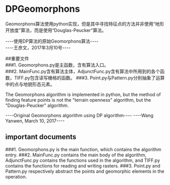 # DPGeomorphons
Geomorphons算法使用python实现，但是其中寻找特征点的方法并非使用“地形开放度”算法，而是使用“Douglas-Peucker”算法。   

----使用DP算法的原始Geomorphons算法----   
----王彦文，2017年3月10号----   

##重要文件    
###1. Geomorphons.py是主函数，含有算法入口。  
###2. MainFunc.py含有算法主体，AdjunctFunc.py含有算法中所用到的各个函数，TIFF.py包含读写栅格的函数。
###3. Point.py与Pattern.py分别抽象了运算中的点与地貌形态元素。

The Geomorphons algorithm is implemented in python, but the method of finding feature points is not the "terrain openness" algorithm, but the "Douglas-Peucker" algorithm.

----Original Geomorphons algorithm using DP algorithm----
----Wang Yanwen, March 10, 2017----

## important documents
###1. Geomorphons.py is the main function, which contains the algorithm entry.
###2. MainFunc.py contains the main body of the algorithm, AdjunctFunc.py contains the functions used in the algorithm, and TIFF.py contains the functions for reading and writing rasters.
###3. Point.py and Pattern.py respectively abstract the points and geomorphic elements in the operation.